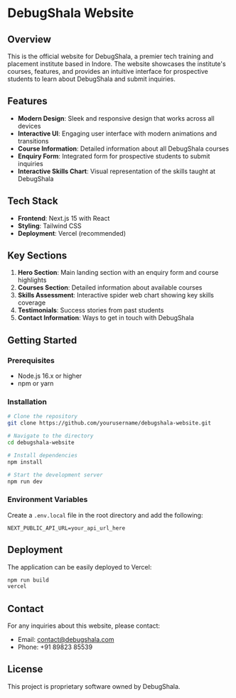 # DebugShala Website

## Overview

This is the official website for DebugShala, a premier tech training and placement institute based in Indore. The website showcases the institute's courses, features, and provides an intuitive interface for prospective students to learn about DebugShala and submit inquiries.

## Features

- **Modern Design**: Sleek and responsive design that works across all devices
- **Interactive UI**: Engaging user interface with modern animations and transitions
- **Course Information**: Detailed information about all DebugShala courses
- **Enquiry Form**: Integrated form for prospective students to submit inquiries
- **Interactive Skills Chart**: Visual representation of the skills taught at DebugShala

## Tech Stack

- **Frontend**: Next.js 15 with React
- **Styling**: Tailwind CSS
- **Deployment**: Vercel (recommended)

## Key Sections

1. **Hero Section**: Main landing section with an enquiry form and course highlights
2. **Courses Section**: Detailed information about available courses
3. **Skills Assessment**: Interactive spider web chart showing key skills coverage
4. **Testimonials**: Success stories from past students
5. **Contact Information**: Ways to get in touch with DebugShala

## Getting Started

### Prerequisites

- Node.js 16.x or higher
- npm or yarn

### Installation

```bash
# Clone the repository
git clone https://github.com/yourusername/debugshala-website.git

# Navigate to the directory
cd debugshala-website

# Install dependencies
npm install

# Start the development server
npm run dev
```

### Environment Variables

Create a `.env.local` file in the root directory and add the following:

```
NEXT_PUBLIC_API_URL=your_api_url_here
```

## Deployment

The application can be easily deployed to Vercel:

```bash
npm run build
vercel
```

## Contact

For any inquiries about this website, please contact:
- Email: contact@debugshala.com
- Phone: +91 89823 85539

## License

This project is proprietary software owned by DebugShala.
